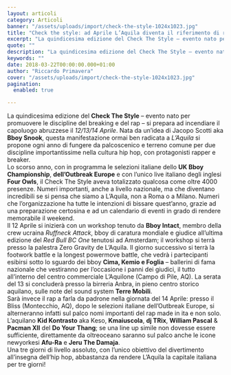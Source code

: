 ```yaml
---
layout: articoli
category: Articoli
banner: "/assets/uploads/import/check-the-style-1024x1023.jpg"
title: "Check the style: ad Aprile L’Aquila diventa il riferimento di rapper e bboy"
excerpt: "La quindicesima edizione del Check The Style – evento nato per promuovere le discipline del breaking e del rap – si prepara ad incendiare il capoluogo abruzzese il 12/13/14 Aprile. Nata da un’idea di Jacopo Scotti aka Bboy Snook, questa manifestazione ormai ben radicata a L’Aquila si propone ogni anno di fungere da palcoscenico e [&hellip"
quote: ""
description: "La quindicesima edizione del Check The Style – evento nato per promuovere le discipline del breaking e del rap – si prepara ad incendiare il capoluogo abruzzese il 12/13/14 Aprile. Nata da un’idea di Jacopo Scotti aka Bboy Snook, questa manifestazione ormai ben radicata a L’Aquila si propone ogni anno di fungere da palcoscenico e [&hellip"
keywords: ""
date: 2018-03-22T00:00:00.000+01:00
author: "Riccardo Primavera"
cover: "/assets/uploads/import/check-the-style-1024x1023.jpg"
pagination:
  enabled: true

---
```


La quindicesima edizione del **Check The Style** – evento nato per promuovere le discipline del breaking e del rap – si prepara ad incendiare il capoluogo abruzzese il _12/13/14 Aprile_. Nata da un’idea di Jacopo Scotti aka **Bboy Snook**, questa manifestazione ormai ben radicata a _L’Aquila_ si propone ogni anno di fungere da palcoscenico e terreno comune per due discipline importantissime nella cultura hip hop, con protagonisti rapper e breaker.  
Lo scorso anno, con in programma le selezioni italiane dello **UK Bboy Championship**, **dell’Outbreak Europe** e con l’unico live italiano degli inglesi **Four Owls**, il Check The Style aveva totalizzato qualcosa come oltre 4000 presenze. Numeri importanti, anche a livello nazionale, ma che diventano incredibili se si pensa che siamo a L’Aquila, non a Roma o a Milano. Numeri che l’organizzazione ha tutte le intenzioni di bissare quest’anno, grazie ad una preparazione certosina e ad un calendario di eventi in grado di rendere memorabile il weekend.  
Il 12 Aprile si inizierà con un workshop tenuto da **Bboy Intact**, membro della crew ucraina _Ruffneck Attack_, bboy di caratura mondiale e giudice all’ultima edizione del _Red Bull BC One_ tenutosi ad Amsterdam; il workshop si terrà presso la palestra Zero Gravity de L’Aquila. Il giorno successivo si terrà la footwork battle e la longest powermove battle, che vedrà i partecipanti esibirsi sotto lo sguardo dei bboy **Cima, Kemio e Foglia** – ballerini di fama nazionale che vestiranno per l’occasione i panni dei giudici, il tutto all’interno del centro commerciale L’Aquilone (Campo di Pile, AQ). La serata del 13 si concluderà presso la birreria Anbra, in pieno centro storico aquilano, sulle note del sound system **Terre Mobili**.  
Sarà invece il rap a farla da padrone nella giornata del 14 Aprile: presso il Bliss (Montecchio, AQ), dopo le selezioni italiane dell’Outbreak Europe, si alterneranno infatti sul palco nomi importanti del rap made in ita e non solo. L’aquilano **Kid Kontrasto** aka Keso, **Kmaiuscola**, **dj TRix**, **William Pascal** & **Pacman XII** del **Do Your** **Thang**; se una line up simile non dovesse essere sufficiente, direttamente da oltreoceano saranno sul palco anche le icone newyorkesi **Afu-Ra** e **Jeru The Damaja**.  
Una tre giorni di livello assoluto, con l’unico obiettivo del divertimento all’insegna dell’hip hop, abbastanza da rendere L’Aquila la capitale italiana per tre giorni!